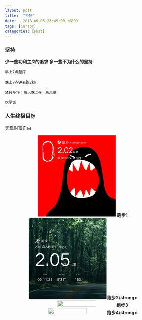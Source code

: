 ```yaml
---
layout: post
title:  "坚持"
date:   2018-06-06 23:45:00 +0800
tags: [Cursor]
categories: [post]
---
```


### 坚持
**少一些功利主义的追求 多一些不为什么的坚持**

    早上7点起床
    
    晚上7点钟去跑2km
    
    坚持写作：每天晚上写一篇文章
    
    吃早饭
    

### 人生终极目标
实现财富自由



<center>
<img src="https://github.com/Codeniu/Codeniu.github.io/raw/master/images/run1.png" width=50%" height="50%">
    <strong>跑步1</strong>
</center>
   
   
<center>
<img src="https://github.com/Codeniu/Codeniu.github.io/raw/master/images/run2.png" width=50%" height="50%">
    <strong>跑步2/strong>
</center>
                                                                                                          
                                                                                                          
<center>
<img src="https://github.com/Codeniu/Codeniu.github.io/raw/master/images/run3png" width=50%" height="50%">
    <strong>跑步3</strong>
</center>
                                                                                                          
<center>
<img src="https://github.com/Codeniu/Codeniu.github.io/raw/master/images/run4png" width=50%" height="50%">
    <strong>跑步4/strong>
</center>

